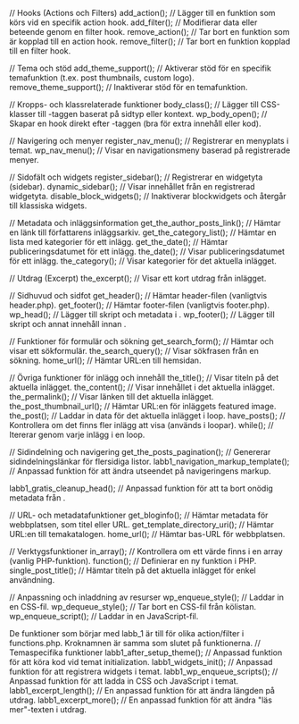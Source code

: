 // Hooks (Actions och Filters)
add_action(); // Lägger till en funktion som körs vid en specifik action hook.
add_filter(); // Modifierar data eller beteende genom en filter hook.
remove_action(); // Tar bort en funktion som är kopplad till en action hook.
remove_filter(); // Tar bort en funktion kopplad till en filter hook.

// Tema och stöd
add_theme_support(); // Aktiverar stöd för en specifik temafunktion (t.ex. post thumbnails, custom logo).
remove_theme_support(); // Inaktiverar stöd för en temafunktion.

// Kropps- och klassrelaterade funktioner
body_class(); // Lägger till CSS-klasser till <body>-taggen baserat på sidtyp eller kontext.
wp_body_open(); // Skapar en hook direkt efter <body>-taggen (bra för extra innehåll eller kod).

// Navigering och menyer
register_nav_menu(); // Registrerar en menyplats i temat.
wp_nav_menu(); // Visar en navigationsmeny baserad på registrerade menyer.

// Sidofält och widgets
register_sidebar(); // Registrerar en widgetyta (sidebar).
dynamic_sidebar(); // Visar innehållet från en registrerad widgetyta.
disable_block_widgets(); // Inaktiverar blockwidgets och återgår till klassiska widgets.

// Metadata och inläggsinformation
get_the_author_posts_link(); // Hämtar en länk till författarens inläggsarkiv.
get_the_category_list(); // Hämtar en lista med kategorier för ett inlägg.
get_the_date(); // Hämtar publiceringsdatumet för ett inlägg.
the_date(); // Visar publiceringsdatumet för ett inlägg.
the_category(); // Visar kategorier för det aktuella inlägget.

// Utdrag (Excerpt)
the_excerpt(); // Visar ett kort utdrag från inlägget.


// Sidhuvud och sidfot
get_header(); // Hämtar header-filen (vanligtvis header.php).
get_footer(); // Hämtar footer-filen (vanligtvis footer.php).
wp_head(); // Lägger till skript och metadata i <head>.
wp_footer(); // Lägger till skript och annat innehåll innan </body>.

// Funktioner för formulär och sökning
get_search_form(); // Hämtar och visar ett sökformulär.
the_search_query(); // Visar sökfrasen från en sökning.
home_url(); // Hämtar URL:en till hemsidan.

// Övriga funktioner för inlägg och innehåll
the_title(); // Visar titeln på det aktuella inlägget.
the_content(); // Visar innehållet i det aktuella inlägget.
the_permalink(); // Visar länken till det aktuella inlägget.
the_post_thumbnail_url(); // Hämtar URL:en för inläggets featured image.
the_post(); // Laddar in data för det aktuella inlägget i loop.
have_posts(); // Kontrollera om det finns fler inlägg att visa (används i loopar).
while(); // Itererar genom varje inlägg i en loop.

// Sidindelning och navigering
get_the_posts_pagination(); // Genererar sidindelningslänkar för flersidiga listor.
labb1_navigation_markup_template(); // Anpassad funktion för att ändra utseendet på navigeringens markup.


labb1_gratis_cleanup_head(); // Anpassad funktion för att ta bort onödig metadata från <head>.

// URL- och metadatafunktioner
get_bloginfo(); // Hämtar metadata för webbplatsen, som titel eller URL.
get_template_directory_uri(); // Hämtar URL:en till temakatalogen.
home_url(); // Hämtar bas-URL för webbplatsen.

// Verktygsfunktioner
in_array(); // Kontrollera om ett värde finns i en array (vanlig PHP-funktion).
function(); // Definierar en ny funktion i PHP.
single_post_title(); // Hämtar titeln på det aktuella inlägget för enkel användning.

// Anpassning och inladdning av resurser
wp_enqueue_style(); // Laddar in en CSS-fil.
wp_dequeue_style(); // Tar bort en CSS-fil från kölistan.
wp_enqueue_script(); // Laddar in en JavaScript-fil.


 De funktioner som börjar med labb_1 är till för olika action/filter i functions.php. Kroknamnen är samma som slutet på funktionerna.
 // Temaspecifika funktioner
labb1_after_setup_theme(); // Anpassad funktion för att köra kod vid temat initialization.
labb1_widgets_init(); // Anpassad funktion för att registrera widgets i temat.
labb1_wp_enqueue_scripts(); // Anpassad funktion för att ladda in CSS och JavaScript i temat.
labb1_excerpt_length(); // En anpassad funktion för att ändra längden på utdrag.
labb1_excerpt_more(); // En anpassad funktion för att ändra "läs mer"-texten i utdrag.

